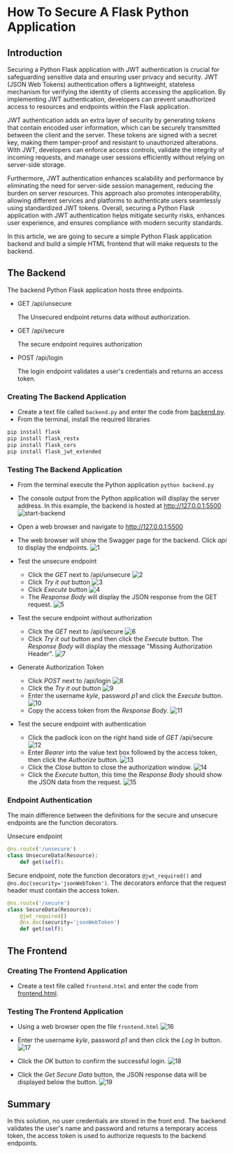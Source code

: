 # How To Secure A Flask Python Application

## Introduction

Securing a Python Flask application with JWT authentication is crucial for safeguarding sensitive data and ensuring user privacy and security. JWT (JSON Web Tokens) authentication offers a lightweight, stateless mechanism for verifying the identity of clients accessing the application. By implementing JWT authentication, developers can prevent unauthorized access to resources and endpoints within the Flask application.

JWT authentication adds an extra layer of security by generating tokens that contain encoded user information, which can be securely transmitted between the client and the server. These tokens are signed with a secret key, making them tamper-proof and resistant to unauthorized alterations. With JWT, developers can enforce access controls, validate the integrity of incoming requests, and manage user sessions efficiently without relying on server-side storage.

Furthermore, JWT authentication enhances scalability and performance by eliminating the need for server-side session management, reducing the burden on server resources. This approach also promotes interoperability, allowing different services and platforms to authenticate users seamlessly using standardized JWT tokens. Overall, securing a Python Flask application with JWT authentication helps mitigate security risks, enhances user experience, and ensures compliance with modern security standards.

In this article, we are going to secure a simple Python Flask application backend and build a simple HTML frontend that will make requests to the backend.

## The Backend

The backend Python Flask application hosts three endpoints.

* GET /api/unsecure

    The Unsecured endpoint returns data without authorization.

* GET /api/secure

    The secure endpoint requires authorization

* POST /api/login

    The login endpoint validates a user's credentials and returns an access token.

### Creating The Backend Application

- Create a text file called `backend.py` and enter the code from [backend.py](backend.py).
- From the terminal, install the required libraries

```bash
pip install flask
pip install flask_restx
pip install flask_cors
pip install flask_jwt_extended
```

### Testing The Backend Application

- From the terminal execute the Python application `python backend.py`

- The console output from the Python application will display the server address. In this example, the backend is hosted at http://127.0.0.1:5500
![start-backend](images\start-backend.png)

- Open a web browser and navigate to http://127.0.0.1:5500

- The web browser will show the Swagger page for the backend. Click *api* to display the endpoints.
![1](images\1.png)

- Test the unsecure endpoint
    - Click the *GET* next to /api/unsecure
    ![2](images\2.png)
    - Click *Try it out* button
    ![3](images\3.png)
    - Click *Execute* button
    ![4](images\4.png)
    - The *Response Body* will display the JSON response from the GET request.
    ![5](images\5.png)

- Test the secure endpoint without authorization
    - Click the *GET* next to /api/secure
    ![6](images\6.png)
    - Click *Try it out* button and then click the *Execute* button. The *Response Body* will display the message "Missing Authorization Header".
    ![7](images\7.png)

- Generate Authorization Token 
    - Click *POST* next to /api/login
    ![8](images\8.png)
    - Click the *Try it out* button
    ![9](images/9.png)
    - Enter the username *kyle*, password *p1* and click the *Execute* button.
    ![10](images\10.png)
    - Copy the access token from the *Response Body*.
    ![11](images\11.png)

- Test the secure endpoint with authentication
    - Click the padlock icon on the right hand side of *GET* /api/secure
    ![12](images\12.png)
    - Enter *Bearer* into the value text box followed by the access token, then click the *Authorize* button.
    ![13](images\13.png)
    - Click the *Close* button to close the authorization window.
    ![14](images\14.png)
    - Click the *Execute* button, this time the *Response Body* should show the JSON data from the request.
    ![15](images\15.png)

### Endpoint Authentication

The main difference between the definitions for the secure and unsecure endpoints are the function decorators.

Unsecure endpoint

```python
@ns.route('/unsecure')
class UnsecureData(Resource):
    def get(self):
```

Secure endpoint, note the function decorators `@jwt_required()` and `@ns.doc(security='jsonWebToken')`. The decorators enforce that the request header must contain the access token.

```python
@ns.route('/secure')
class SecureData(Resource):
    @jwt_required()
    @ns.doc(security='jsonWebToken')
    def get(self):
```

## The Frontend

### Creating The Frontend Application

- Create a text file called `frontend.html` and enter the code from [frontend.html](frontend.html).

### Testing The Frontend Application

- Using a web browser open the file `frontend.html`
![16](images\16.png)

- Enter the username *kyle*, password *p1* and then click the *Log In* button.
![17](images\17.png)

- Click the *OK* button to confirm the successful login.
![18](images\18.png)

- Click the *Get Secure Data* button, the JSON response data will be displayed below the button.
![19](images\19.png)

## Summary

In this solution, no user credentials are stored in the front end. The backend validates the user's name and password and returns a temporary access token, the access token is used to authorize requests to the backend endpoints.
